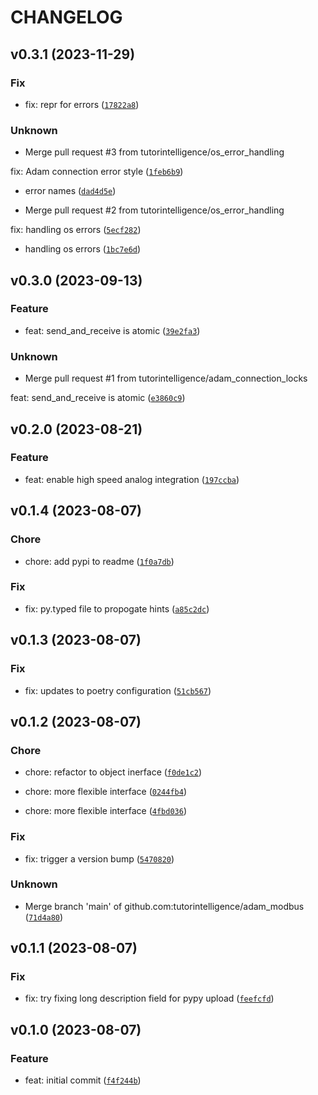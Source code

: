 # CHANGELOG



## v0.3.1 (2023-11-29)

### Fix

* fix: repr for errors ([`17822a8`](https://github.com/tutorintelligence/adam-modbus/commit/17822a877709e8620a78cf692073a14a83782a54))

### Unknown

* Merge pull request #3 from tutorintelligence/os_error_handling

fix: Adam connection error style ([`1feb6b9`](https://github.com/tutorintelligence/adam-modbus/commit/1feb6b9b692f2962c4b8bfe5bb372ac4f83c7468))

* error names ([`dad4d5e`](https://github.com/tutorintelligence/adam-modbus/commit/dad4d5e5c2c5d1722619c68a856eb987ffb59634))

* Merge pull request #2 from tutorintelligence/os_error_handling

fix: handling os errors ([`5ecf282`](https://github.com/tutorintelligence/adam-modbus/commit/5ecf2827f5160ecb9165cf7a8023f170ce67de6e))

* handling os errors ([`1bc7e6d`](https://github.com/tutorintelligence/adam-modbus/commit/1bc7e6db73b23fcb7554495585d2e66ca2955151))


## v0.3.0 (2023-09-13)

### Feature

* feat: send_and_receive is atomic ([`39e2fa3`](https://github.com/tutorintelligence/adam-modbus/commit/39e2fa3d5990a7d99eaa2afbb216e752d3d4afbf))

### Unknown

* Merge pull request #1 from tutorintelligence/adam_connection_locks

feat: send_and_receive is atomic ([`e3860c9`](https://github.com/tutorintelligence/adam-modbus/commit/e3860c9a5246cc2f0266eab2cd037ec5179ddef1))


## v0.2.0 (2023-08-21)

### Feature

* feat: enable high speed analog integration ([`197ccba`](https://github.com/tutorintelligence/adam-modbus/commit/197ccbad6831db7f030462ddc468ab6d996ad7c6))


## v0.1.4 (2023-08-07)

### Chore

* chore: add pypi to readme ([`1f0a7db`](https://github.com/tutorintelligence/adam-modbus/commit/1f0a7dbcd2ec8a30cc8905f17d0f08040282ce27))

### Fix

* fix: py.typed file to propogate hints ([`a85c2dc`](https://github.com/tutorintelligence/adam-modbus/commit/a85c2dcc6244a55a61a4692fc25571ed3048fda8))


## v0.1.3 (2023-08-07)

### Fix

* fix: updates to poetry configuration ([`51cb567`](https://github.com/tutorintelligence/adam-modbus/commit/51cb567d332befadca1fc656bf49189553694049))


## v0.1.2 (2023-08-07)

### Chore

* chore: refactor to object inerface ([`f0de1c2`](https://github.com/tutorintelligence/adam-modbus/commit/f0de1c2e432ded96b75b96401032a57d797f1c7c))

* chore: more flexible interface ([`0244fb4`](https://github.com/tutorintelligence/adam-modbus/commit/0244fb4cc61024a71a3dda761798b64b6afafc30))

* chore: more flexible interface ([`4fbd036`](https://github.com/tutorintelligence/adam-modbus/commit/4fbd03656afadc859f624f88e7e455d3b9596efb))

### Fix

* fix: trigger a version bump ([`5470820`](https://github.com/tutorintelligence/adam-modbus/commit/54708204fbdff430c2b43cc5a0be23be0ce84831))

### Unknown

* Merge branch &#39;main&#39; of github.com:tutorintelligence/adam_modbus ([`71d4a80`](https://github.com/tutorintelligence/adam-modbus/commit/71d4a805b874d08b5610790404143cc36713e89e))


## v0.1.1 (2023-08-07)

### Fix

* fix: try fixing long description field for pypy upload ([`feefcfd`](https://github.com/tutorintelligence/adam-modbus/commit/feefcfdffd61e14cb3f5bbe4dcaec2ee351e97ea))


## v0.1.0 (2023-08-07)

### Feature

* feat: initial commit ([`f4f244b`](https://github.com/tutorintelligence/adam-modbus/commit/f4f244b707136758175baf0ace424d4fca905677))

